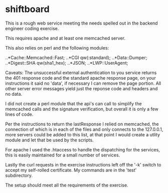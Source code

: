 # shiftboard

This is a rough web service meeting the needs spelled out in the backend engineer coding exercise.

This requires apache and at least one memcached server.

This also relies on perl and the following modules:

..*Cache::Memcached::Fast;
..*CGI qw(:standard);
..*Data::Dumper;
..*Digest::SHA qw(sha1_hex);
..*JSON;
..*LWP::UserAgent;

Caveats:
The unsuccessful external authentication to you service returns the 401 response code and the standard apache response page, on your instructions it said no 'data', if necessary I can remove the page portion. All other server error messages yield just the reponse code and headers and no data.

I did not create a perl module that the api's can call to simplify the memcached calls and the signature verification, but overall it is only a few lines of code.

Per the instructions to return the lastResponse I relied on memcached, the connection of which is in each of the files and only connects to the 127.0.0.1, more servers could be added to this list, at that point I would create a utlity module and let that be used by the scripts.

For apache I used the .htaccess to handle the dispatching for the services, this is easily maintained for a small number of services.

Lastly the curl requests in the exercise instructions left off the '-k' switch to accept my self-rolled certificate. My commands are in the 'test' subdirectory. 

The setup should meet all the requirements of the exercise. 
